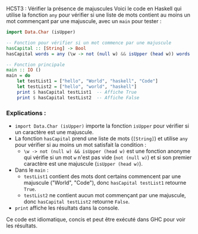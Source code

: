 HC5T3 : Vérifier la présence de majuscules
Voici le code en Haskell qui utilise la fonction `any` pour vérifier si une liste de mots contient au moins un mot commençant par une majuscule, avec un `main` pour tester :

```haskell
import Data.Char (isUpper)

-- Fonction pour vérifier si un mot commence par une majuscule
hasCapital :: [String] -> Bool
hasCapital words = any (\w -> not (null w) && isUpper (head w)) words

-- Fonction principale
main :: IO ()
main = do
    let testList1 = ["hello", "World", "haskell", "Code"]
    let testList2 = ["hello", "world", "haskell"]
    print $ hasCapital testList1  -- Affiche True
    print $ hasCapital testList2  -- Affiche False
```

### Explications :
- `import Data.Char (isUpper)` importe la fonction `isUpper` pour vérifier si un caractère est une majuscule.
- La fonction `hasCapital` prend une liste de mots (`[String]`) et utilise `any` pour vérifier si au moins un mot satisfait la condition :
  - `\w -> not (null w) && isUpper (head w)` est une fonction anonyme qui vérifie si un mot `w` n'est pas vide (`not (null w)`) et si son premier caractère est une majuscule (`isUpper (head w)`).
- Dans le `main` :
  - `testList1` contient des mots dont certains commencent par une majuscule ("World", "Code"), donc `hasCapital testList1` retourne `True`.
  - `testList2` ne contient aucun mot commençant par une majuscule, donc `hasCapital testList2` retourne `False`.
- `print` affiche les résultats dans la console.

Ce code est idiomatique, concis et peut être exécuté dans GHC pour voir les résultats.
